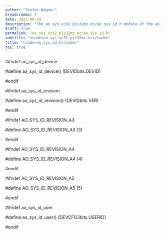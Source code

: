 ```yaml
---
author: "Stefan Wagner"
breadcrumbs: 2
date: 2022-08-29
description: "The ao_sys_xc32_pic32mz_ec/ao_sys_id.h module of the ao real-time operating system."
draft: true
permalink: /ao_sys_xc32_pic32mz_ec/ao_sys_id.h/ 
subtitle: "<code>ao_sys_xc32_pic32mz_ec</code>"
title: "<code>ao_sys_id.h</code>"
toc: true
---
```


#ifndef ao_sys_id_device

#define ao_sys_id_device()      (DEVIDbits.DEVID)

#endif

#ifndef ao_sys_id_revision

#define ao_sys_id_revision()    (DEVIDbits.VER)

#endif

#ifndef AO_SYS_ID_REVISION_A3

#define AO_SYS_ID_REVISION_A3   (3)

#endif

#ifndef AO_SYS_ID_REVISION_A4

#define AO_SYS_ID_REVISION_A4   (4)

#endif

#ifndef AO_SYS_ID_REVISION_A5

#define AO_SYS_ID_REVISION_A5   (5)

#endif

#ifndef ao_sys_id_user

#define ao_sys_id_user()        (DEVCFG3bits.USERID)

#endif

